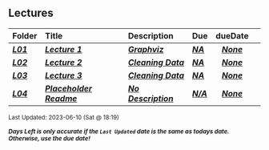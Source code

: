 ## Lectures

| Folder | Title | Description | Due | dueDate |  |
|:------|:------|:------|:------|:-----:|-----|
| ***<a href="https://github.com/rugbyprof/4883-Software-Tools/tree/master/Lectures/L01">L01</a>*** | ***<a href="https://github.com/rugbyprof/4883-Software-Tools/tree/master/Lectures/L01"> Lecture 1 </a>*** | ***<a href="https://github.com/rugbyprof/4883-Software-Tools/tree/master/Lectures/L01"> Graphviz</a>*** | ***<a href="https://github.com/rugbyprof/4883-Software-Tools/tree/master/Lectures/L01"> NA</a>*** | ***<a href="https://github.com/rugbyprof/4883-Software-Tools/tree/master/Lectures/L01">None</a>*** |  |
| ***<a href="https://github.com/rugbyprof/4883-Software-Tools/tree/master/Lectures/L02">L02</a>*** | ***<a href="https://github.com/rugbyprof/4883-Software-Tools/tree/master/Lectures/L02"> Lecture 2 </a>*** | ***<a href="https://github.com/rugbyprof/4883-Software-Tools/tree/master/Lectures/L02"> Cleaning Data</a>*** | ***<a href="https://github.com/rugbyprof/4883-Software-Tools/tree/master/Lectures/L02"> NA</a>*** | ***<a href="https://github.com/rugbyprof/4883-Software-Tools/tree/master/Lectures/L02">None</a>*** |  |
| ***<a href="https://github.com/rugbyprof/4883-Software-Tools/tree/master/Lectures/L03">L03</a>*** | ***<a href="https://github.com/rugbyprof/4883-Software-Tools/tree/master/Lectures/L03"> Lecture 3 </a>*** | ***<a href="https://github.com/rugbyprof/4883-Software-Tools/tree/master/Lectures/L03"> Cleaning Data</a>*** | ***<a href="https://github.com/rugbyprof/4883-Software-Tools/tree/master/Lectures/L03"> NA</a>*** | ***<a href="https://github.com/rugbyprof/4883-Software-Tools/tree/master/Lectures/L03">None</a>*** |  |
| ***<a href="https://github.com/rugbyprof/4883-Software-Tools/tree/master/Lectures/L04">L04</a>*** | ***<a href="https://github.com/rugbyprof/4883-Software-Tools/tree/master/Lectures/L04"> Placeholder Readme </a>*** | ***<a href="https://github.com/rugbyprof/4883-Software-Tools/tree/master/Lectures/L04"> No Description</a>*** | ***<a href="https://github.com/rugbyprof/4883-Software-Tools/tree/master/Lectures/L04">N/A</a>*** | ***<a href="https://github.com/rugbyprof/4883-Software-Tools/tree/master/Lectures/L04">None</a>*** |  |

<sup>Last Updated: 2023-06-10 (Sat @ 18:19)</sup> 

<sup>***Days Left is only accurate if the `Last Updated` date is the same as todays date. Otherwise, use the due date!***</sup> 
